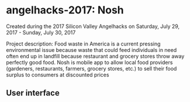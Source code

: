 # angelhacks-2017: Nosh

Created during the 2017 Silicon Valley Angelhacks on Saturday, July 29, 2017 - Sunday, July 30, 2017 

Project description: Food waste in America is a current pressing environmental issue because waste that could feed individuals in need often end up in landfill because restaurant and grocery stores throw away perfectly good food. Nosh is mobile app to allow local food providers (gardeners, restaurants, farmers, grocery stores, etc.) to sell their food surplus to consumers at discounted prices 

## User interface

